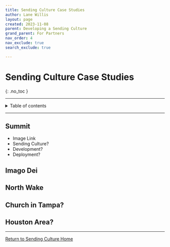 ```yaml
---
title: Sending Culture Case Studies
author: Lane Willis
layout: page
created: 2023-11-08
parent: Developing a Sending Culture
grand_parent: For Partners
nav_order: 4
nav_exclude: true
search_exclude: true

---
```


# Sending Culture Case Studies
{: .no_toc }

---

<details closed markdown="block">
  <summary>
    Table of contents
  </summary>
  {: .text-delta }
1. TOC
{:toc}
</details>

---

## Summit
* Image Link
* Sending Culture?
* Development?
* Deployment?

## Imago Dei

## North Wake

## Church in Tampa?

## Houston Area?

---

[Return to Sending Culture Home](/for-partners/sending-culture/sending-culture.html)
